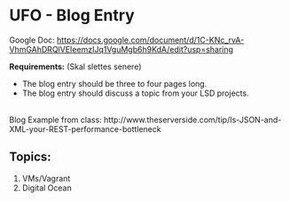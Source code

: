 # UFO - Blog Entry
Google Doc: https://docs.google.com/document/d/1C-KNc_rvA-VhmGAhDRQlVEIeemzIJq1VguMgb6h9KdA/edit?usp=sharing


**Requirements:** (Skal slettes senere)
- The blog entry should be three to four pages long.
- The blog entry should discuss a topic from your LSD projects.
<br>
Blog Example from class: http://www.theserverside.com/tip/Is-JSON-and-XML-your-REST-performance-bottleneck


## Topics:
1. VMs/Vagrant
2. Digital Ocean


